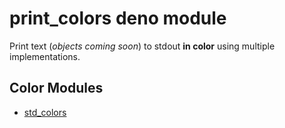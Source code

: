 # print_colors deno module

Print text (_objects coming soon_) to stdout **in color** using multiple implementations.


## Color Modules

- [std_colors](https://deno.land/std/fmt/colors.ts)